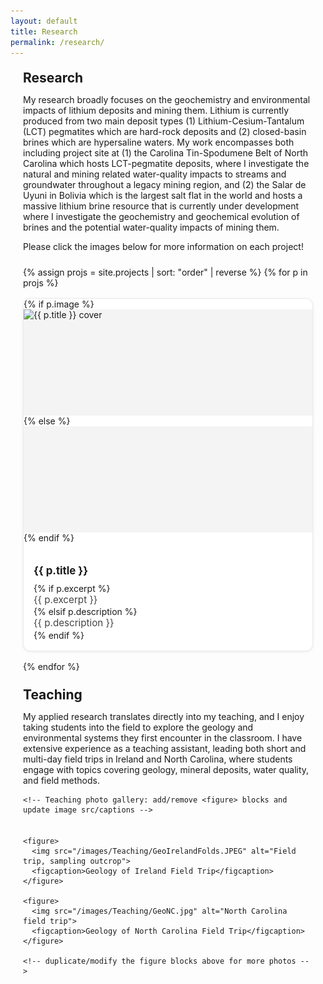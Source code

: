 ```yaml
---
layout: default
title: Research
permalink: /research/
---
```


<style>
/* Add spacing so content isn’t flush with screen edges */
.page-content {
  max-width: 900px;   /* keeps text in a nice readable width */
  margin: 0 auto;     /* centers the content */
  padding: 0 20px;    /* adds space on left/right */
  box-sizing: border-box;
}

/* Optional: nicer typography spacing for headings & paragraphs */
.page-content h1,
.page-content h2,
.page-content h3 {
  margin-top: 1.25rem;
  margin-bottom: 0.6rem;
}

/* Simple, theme-friendly project grid */
.project-grid {
  display: grid;
  grid-template-columns: repeat(auto-fill, minmax(260px, 1fr));
  gap: 16px;
  margin: 1.5rem 0;
}
.project-card {
  display: block;
  background: #fff;
  border-radius: 12px;
  border: 1px solid rgba(0,0,0,.08);
  box-shadow: 0 1px 4px rgba(0,0,0,.08);
  overflow: hidden;
  text-decoration: none;
  color: inherit;
  transition: transform .08s ease, box-shadow .2s ease;
}
.project-card:hover {
  transform: translateY(-2px);
  box-shadow: 0 6px 16px rgba(0,0,0,.12);
}
.project-card__img {
  width: 100%;
  height: 170px;
  object-fit: cover;
  display: block;
  background: #f4f4f4;
}
.project-card__body {
  padding: .85rem 1rem 1rem;
}
.project-card__title {
  margin: 0 0 .25rem;
  font-size: 1.05rem;
  font-weight: 700;
}
.project-card__desc {
  margin: 0;
  color: #444;
  font-size: .95rem;
  line-height: 1.35;
}

/* Teaching gallery: reuse responsive grid but smaller thumbnails */
.teaching-gallery {
  display: grid;
  grid-template-columns: repeat(auto-fit, minmax(220px, 1fr));
  gap: 16px;
  margin: 1.25rem 0 2rem;
}
.teaching-gallery figure {
  margin: 0;
  background: #fff;
  border-radius: 8px;
  overflow: hidden;
  border: 1px solid rgba(0,0,0,0.06);
  box-shadow: 0 1px 6px rgba(0,0,0,0.06);
  display: flex;
  flex-direction: column;
}
.teaching-gallery img {
  width: 100%;
  height: 160px;
  object-fit: cover;
  display: block;
}
.teaching-gallery figcaption {
  padding: 0.5rem 0.75rem;
  font-size: 0.92rem;
  color: #333;
  line-height: 1.3;
}

/* Make sure long code/links wrap inside the container */
.page-content p, .page-content a {
  word-break: break-word;
}
</style>

<div class="page-content">
  <h2>Research</h2>
  
  <!-- ✍️ Edit this intro text anytime -->
  <p>
   My research broadly focuses on the geochemistry and environmental impacts of lithium deposits and mining them. Lithium is currently produced from two main deposit types (1) Lithium-Cesium-Tantalum (LCT) pegmatites which are hard-rock deposits and (2) closed-basin brines which are hypersaline waters. My work encompasses both including project site at (1) the Carolina Tin-Spodumene Belt of North Carolina which hosts LCT-pegmatite deposits, where I investigate the natural and mining related water-quality impacts to streams and groundwater throughout a legacy mining region, and (2) the Salar de Uyuni in Bolivia which is the largest salt flat in the world and hosts a massive lithium brine resource that is currently under development where I investigate the geochemistry and geochemical evolution of brines and the potential water-quality impacts of mining them.
  </p>

  <p>Please click the images below for more information on each project!</p>

  <div class="project-grid">
    {% assign projs = site.projects | sort: "order" | reverse %}
    {% for p in projs %}
    <a class="project-card" href="{{ p.url | relative_url }}">
      {% if p.image %}
        <img class="project-card__img" src="{{ p.image | relative_url }}" alt="{{ p.title }} cover">
      {% else %}
        <div class="project-card__img" aria-hidden="true"></div>
      {% endif %}
      <div class="project-card__body">
        <h3 class="project-card__title">{{ p.title }}</h3>
        {% if p.excerpt %}
          <p class="project-card__desc">{{ p.excerpt }}</p>
        {% elsif p.description %}
          <p class="project-card__desc">{{ p.description }}</p>
        {% endif %}
      </div>
    </a>
    {% endfor %}
  </div> <!-- /.project-grid -->

  <!-- ===== Teaching section (placed BELOW the project gallery) ===== -->
  <h2>Teaching</h2>
  <p>
    My applied research translates directly into my teaching, and I enjoy taking students into the field to explore the geology and environmental systems they first encounter in the classroom. I have extensive experience as a teaching assistant, leading both short and multi-day field trips in Ireland and North Carolina, where students engage with topics covering geology, mineral deposits, water quality, and field methods.
  </p>

    <!-- Teaching photo gallery: add/remove <figure> blocks and update image src/captions -->
  <div class="teaching-gallery">

    <figure>
      <img src="/images/Teaching/GeoIrelandFolds.JPEG" alt="Field trip, sampling outcrop">
      <figcaption>Geology of Ireland Field Trip</figcaption>
    </figure>

    <figure>
      <img src="/images/Teaching/GeoNC.jpg" alt="North Carolina field trip">
      <figcaption>Geology of North Carolina Field Trip</figcaption>
    </figure>

    <!-- duplicate/modify the figure blocks above for more photos -->
  </div> <!-- /.teaching-gallery -->

<!-- Unified Lightbox: paste this just after your galleries and before the closing page-content div -->
<style>
/* Lightbox overlay */
#lightbox-overlay {
  display: none;
  position: fixed;
  z-index: 9999;
  inset: 0;
  background: rgba(0,0,0,0.85);
  align-items: center;
  justify-content: center;
  padding: 24px;
  box-sizing: border-box;
}
#lightbox-inner {
  max-width: 98%;
  max-height: 98%;
  display: flex;
  flex-direction: column;
  align-items: center;
  gap: 8px;
}
#lightbox-image {
  max-width: 100%;
  max-height: 80vh;
  border-radius: 6px;
  box-shadow: 0 8px 30px rgba(0,0,0,0.6);
}
#lightbox-caption {
  color: #eee;
  font-size: 0.95rem;
  text-align: center;
  max-width: 90%;
  margin-top: 6px;
}
#lightbox-close {
  position: absolute;
  top: 12px;
  right: 16px;
  background: rgba(255,255,255,0.06);
  color: #fff;
  border: none;
  padding: 6px 10px;
  border-radius: 6px;
  cursor: pointer;
  font-size: 0.95rem;
  backdrop-filter: blur(2px);
}
#lightbox-close:hover { background: rgba(255,255,255,0.12); }
@media (max-width: 560px) {
  #lightbox-image { max-height: 70vh; }
  #lightbox-caption { font-size: 0.9rem; }
}
</style>

<div id="lightbox-overlay" aria-hidden="true" role="dialog" aria-modal="true">
  <button id="lightbox-close" aria-label="Close image">✕</button>
  <div id="lightbox-inner">
    <img id="lightbox-image" src="" alt="">
    <div id="lightbox-caption"></div>
  </div>
</div>

<script>
(function() {
  const overlay = document.getElementById('lightbox-overlay');
  const overlayImg = document.getElementById('lightbox-image');
  const overlayCaption = document.getElementById('lightbox-caption');
  const closeBtn = document.getElementById('lightbox-close');

  // selectors target project thumbnails, gallery images, and teaching gallery images
  const selectors = '.project-card__img, .gallery-grid img, .teaching-gallery img';
  document.querySelectorAll(selectors).forEach(img => {
    // set zoom cursor
    img.style.cursor = 'zoom-in';

    img.addEventListener('click', function(e) {
      // Prevent navigation if image is inside an <a>
      if (e && e.preventDefault) e.preventDefault();

      const fullSrc = img.getAttribute('data-full') || img.src || img.getAttribute('data-src');
      if (!fullSrc) return;

      overlayImg.src = fullSrc;
      overlayImg.alt = img.alt || '';

      const caption = img.getAttribute('data-caption') || img.alt || '';
      overlayCaption.textContent = caption;

      overlay.style.display = 'flex';
      overlay.setAttribute('aria-hidden', 'false');
      document.body.style.overflow = 'hidden';
    });
  });

  function closeLightbox() {
    overlay.style.display = 'none';
    overlay.setAttribute('aria-hidden', 'true');
    overlayImg.src = '';
    overlayCaption.textContent = '';
    document.body.style.overflow = '';
  }

  closeBtn.addEventListener('click', closeLightbox);
  overlay.addEventListener('click', function(e) {
    if (e.target === overlay) closeLightbox();
  });

  document.addEventListener('keydown', function(e) {
    if (e.key === 'Escape' && overlay.style.display === 'flex') closeLightbox();
  });
})();
</script>

</div> <!-- /.page-content -->
